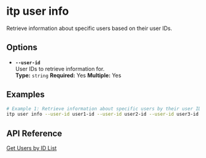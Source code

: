 # itp user info

Retrieve information about specific users based on their user IDs.

## Options

- **`--user-id`**  
  User IDs to retrieve information for.  
  **Type:** `string` **Required:** Yes **Multiple:** Yes

## Examples

```bash
# Example 1: Retrieve information about specific users by their user IDs
itp user info --user-id user1-id --user-id user2-id --user-id user3-id
```

## API Reference

[Get Users by ID List](https://developer.bentley.com/apis/users/operations/get-users-by-id-list/)